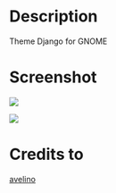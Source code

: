 # Description
Theme Django for GNOME

# Screenshot
![](http://s14.postimg.org/szvzoerdd/132944_1.png)

![](http://s11.postimg.org/x9v7pdqpv/132944_2.png)

# Credits to
[avelino](http://gnome-look.org/usermanager/search.php?username=avelino)
